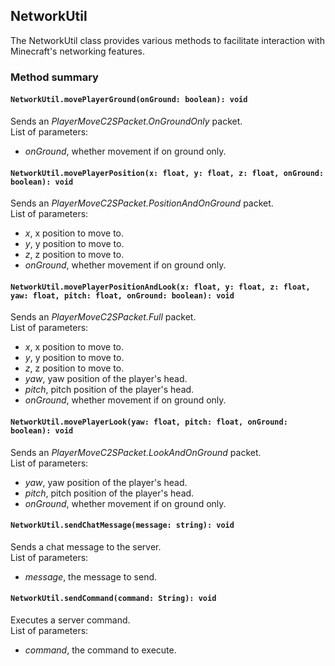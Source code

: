 ## NetworkUtil

The NetworkUtil class provides various methods to facilitate interaction with Minecraft's networking features.

### Method summary

#### `NetworkUtil.movePlayerGround(onGround: boolean): void`
Sends an *PlayerMoveC2SPacket.OnGroundOnly* packet. <br>
List of parameters:
- *onGround*, whether movement if on ground only.

#### `NetworkUtil.movePlayerPosition(x: float, y: float, z: float, onGround: boolean): void`
Sends an *PlayerMoveC2SPacket.PositionAndOnGround* packet. <br>
List of parameters:
- *x*, x position to move to.
- *y*, y position to move to.
- *z*, z position to move to.
- *onGround*, whether movement if on ground only.

#### `NetworkUtil.movePlayerPositionAndLook(x: float, y: float, z: float, yaw: float, pitch: float, onGround: boolean): void`
Sends an *PlayerMoveC2SPacket.Full* packet. <br>
List of parameters:
- *x*, x position to move to.
- *y*, y position to move to.
- *z*, z position to move to.
- *yaw*, yaw position of the player's head.
- *pitch*, pitch position of the player's head.
- *onGround*, whether movement if on ground only.

#### `NetworkUtil.movePlayerLook(yaw: float, pitch: float, onGround: boolean): void`
Sends an *PlayerMoveC2SPacket.LookAndOnGround* packet. <br>
List of parameters:
- *yaw*, yaw position of the player's head.
- *pitch*, pitch position of the player's head.
- *onGround*, whether movement if on ground only.

#### `NetworkUtil.sendChatMessage(message: string): void`
Sends a chat message to the server. <br>
List of parameters:
- *message*, the message to send.

#### `NetworkUtil.sendCommand(command: String): void`
Executes a server command. <br>
List of parameters:
- *command*, the command to execute.